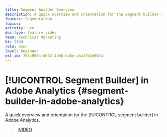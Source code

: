 ```yaml
---
title: Segment Builder Overview
description: A quick overview and orientation for the segment builder in Adobe Analytics.
feature: Segmentation
topics: 
activity: use
doc-type: feature video
team: Technical Marketing
kt: 2300
role: User
level: Beginner
exl-id: 763c9504-0692-4d56-ba5e-a3af7e2e607a
---
```

# [!UICONTROL Segment Builder] in Adobe Analytics {#segment-builder-in-adobe-analytics}

A quick overview and orientation for the [!UICONTROL segment builder] in Adobe Analytics.

>[!VIDEO](https://video.tv.adobe.com/v/25404/?quality=12)

